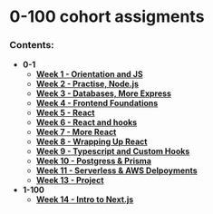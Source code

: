 # 0-100 cohort assigments

### Contents:
- **0-1**
    - [**Week 1  - Orientation and JS**](week%201/)
    - [**Week 2  - Practise, Node.js**](week%202/)
    - [**Week 3  - Databases, More Express**](week%203/)
    - [**Week 4  - Frontend Foundations**](week%204/)
    - [**Week 5  - React**](week%205/)
    - [**Week 6  - React and hooks**](week%206/)
    - [**Week 7  - More React**](week%207/)
    - [**Week 8  - Wrapping Up React**](week%208/)
    - [**Week 9  - Typescript and Custom Hooks**](week%209/)
    - [**Week 10 - Postgress & Prisma**](week%2010/)
    - [**Week 11 - Serverless & AWS Delpoyments**](week%2011/)
    - [**Week 13 - Project**](week%2013/)
- **1-100**
    - [**Week 14 - Intro to Next.js**](week%2014/)